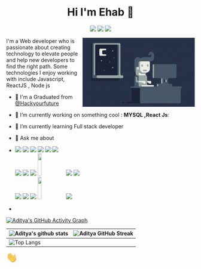 
<h1 align="center">Hi I'm Ehab 👋</h1>
<p align="center">
    <a href="https://twitter.com/ehabwasel"><img src="https://img.shields.io/badge/twitter-%231FA1F1?style=flat&logo=twitter&logoColor=white"/></a>
    <a href="https://www.linkedin.com/in/ehab-wasel-68226916a"><img src="https://img.shields.io/badge/linkedin-%230177B5?style=flat&logo=linkedin&logoColor=white"/></a>
    <a href="https://www.instagram.com/ehab.wasel"><img src="https://img.shields.io/badge/instagram-%23E4415F?style=flat&logo=instagram&logoColor=white"/></a>
  </p>
  <img alt="Night Coding" src="https://raw.githubusercontent.com/AVS1508/AVS1508/master/assets/Night-Coding.gif" align="right"/>

  

I'm a Web developer who is passionate about creating technology to elevate people and help new developers to find the right path. Some technologies I enjoy working with include Javascript, ReactJS , Node js 

- 🔭 I'm a Graduated from [@Hackyourfuture](https://www.hackyourfuture.net/)
- 🔭 I’m currently working on something cool : **MYSQL ,React Js**:
- 🌱 I’m currently learning Full stack developer
- 💬 Ask me about 
- <p>
  <code><img width="15%" src="https://www.vectorlogo.zone/logos/javascript/javascript-ar21.svg"></code>
  <code><img width="15%" src="https://www.vectorlogo.zone/logos/sqlite/sqlite-ar21.svg"></code>
  <code><img width="15%" src="https://www.vectorlogo.zone/logos/mysql/mysql-ar21.svg"></code>
  <code><img width="15%" src="https://www.vectorlogo.zone/logos/vuejs/vuejs-ar21.svg"></code>
     <code><img width="15%" src="https://www.vectorlogo.zone/logos/reactjs/reactjs-ar21.svg"></code>
  <code><img width="15%" src="https://www.vectorlogo.zone/logos/w3_css/w3_css-ar21.svg"></code>
  <br />
   <code><img width="15%" src="https://www.vectorlogo.zone/logos/w3_html5/w3_html5-ar21.svg"></code>
  <code><img width="15%" src="https://www.vectorlogo.zone/logos/nodejs/nodejs-ar21.svg"></code>
  <code><img width="15%" src="https://www.vectorlogo.zone/logos/visualstudio_code/visualstudio_code-ar21.svg"></code>
  <code><img width="15%" height ="60px"  src="https://www.styled-components.com/atom.png"></code>
  <code><img width="15%" src="https://github.com/prplx/svg-logos/blob/master/svg/redux.svg"></code>
  <code><img width="15%" src="https://www.vectorlogo.zone/logos/getbootstrap/getbootstrap-ar21.svg"></code>
    <br />
  <code><img width="15%" src="https://www.vectorlogo.zone/logos/mongodb/mongodb-ar21.svg"></code>
  <code><img width="15%" src="https://www.vectorlogo.zone/logos/github/github-ar21.svg"></code>
  <code><img width="15%" src="https://www.vectorlogo.zone/logos/handlebarsjs/handlebarsjs-ar21.svg"></code>
  <code><img width="15%" height ="60px"  src="https://www.vectorlogo.zone/logos/json/json-ar21.svg"></code>
  <code><img width="15%" src="https://www.vectorlogo.zone/logos/npmjs/npmjs-ar21.svg"></code>
 
-


[![Aditya's GitHub Activity Graph](https://activity-graph.herokuapp.com/graph?username=ehabwasel&theme=tokyonight)](https://git.io/praveenscience)

| ![Aditya's github stats](https://github-readme-stats.vercel.app/api?username=ehabwasel&show_icons=true&theme=tokyonight) | ![Aditya GitHub Streak](https://github-readme-streak-stats.herokuapp.com/?user=Aditya664&theme=tokyonight) |
| --- | --- |
| ![Top Langs](https://github-readme-stats.vercel.app/api/top-langs/?username=ehabwasel&theme=tokyonight) | 
 <img src="https://github.com/ABSphreak/ABSphreak/blob/master/gifs/Hi.gif" width="30px">

